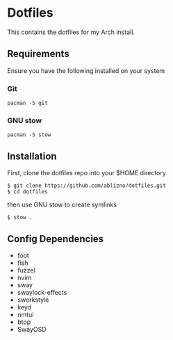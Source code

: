 # Dotfiles

This contains the dotfiles for my Arch install.

## Requirements

Ensure you have the following installed on your system

### Git

```
pacman -S git
```

### GNU stow

```
pacman -S stow
```

## Installation

First, clone the dotfiles repo into your $HOME directory

```
$ git clone https://github.com/ablizno/dotfiles.git
$ cd dotfiles
```

then use GNU stow to create symlinks

```
$ stow .
```

## Config Dependencies
- foot
- fish
- fuzzel
- nvim
- sway
- swaylock-effects
- sworkstyle
- keyd
- nmtui
- btop
- SwayOSD

